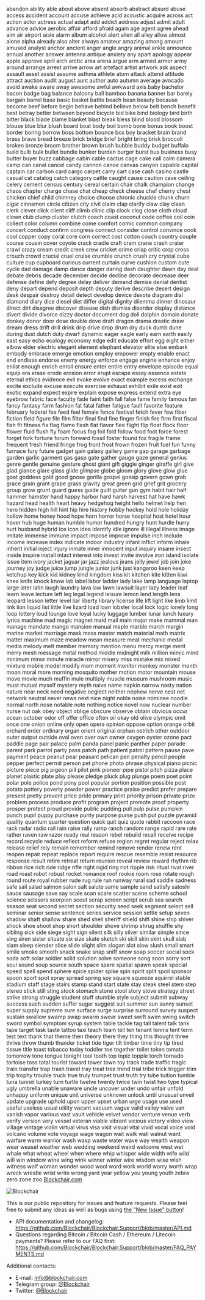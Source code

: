 abandon
ability
able
about
above
absent
absorb
abstract
absurd
abuse
access
accident
account
accuse
achieve
acid
acoustic
acquire
across
act
action
actor
actress
actual
adapt
add
addict
address
adjust
admit
adult
advance
advice
aerobic
affair
afford
afraid
again
age
agent
agree
ahead
aim
air
airport
aisle
alarm
album
alcohol
alert
alien
all
alley
allow
almost
alone
alpha
already
also
alter
always
amateur
amazing
among
amount
amused
analyst
anchor
ancient
anger
angle
angry
animal
ankle
announce
annual
another
answer
antenna
antique
anxiety
any
apart
apology
appear
apple
approve
april
arch
arctic
area
arena
argue
arm
armed
armor
army
around
arrange
arrest
arrive
arrow
art
artefact
artist
artwork
ask
aspect
assault
asset
assist
assume
asthma
athlete
atom
attack
attend
attitude
attract
auction
audit
august
aunt
author
auto
autumn
average
avocado
avoid
awake
aware
away
awesome
awful
awkward
axis
baby
bachelor
bacon
badge
bag
balance
balcony
ball
bamboo
banana
banner
bar
barely
bargain
barrel
base
basic
basket
battle
beach
bean
beauty
because
become
beef
before
begin
behave
behind
believe
below
belt
bench
benefit
best
betray
better
between
beyond
bicycle
bid
bike
bind
biology
bird
birth
bitter
black
blade
blame
blanket
blast
bleak
bless
blind
blood
blossom
blouse
blue
blur
blush
board
boat
body
boil
bomb
bone
bonus
book
boost
border
boring
borrow
boss
bottom
bounce
box
boy
bracket
brain
brand
brass
brave
bread
breeze
brick
bridge
brief
bright
bring
brisk
broccoli
broken
bronze
broom
brother
brown
brush
bubble
buddy
budget
buffalo
build
bulb
bulk
bullet
bundle
bunker
burden
burger
burst
bus
business
busy
butter
buyer
buzz
cabbage
cabin
cable
cactus
cage
cake
call
calm
camera
camp
can
canal
cancel
candy
cannon
canoe
canvas
canyon
capable
capital
captain
car
carbon
card
cargo
carpet
carry
cart
case
cash
casino
castle
casual
cat
catalog
catch
category
cattle
caught
cause
caution
cave
ceiling
celery
cement
census
century
cereal
certain
chair
chalk
champion
change
chaos
chapter
charge
chase
chat
cheap
check
cheese
chef
cherry
chest
chicken
chief
child
chimney
choice
choose
chronic
chuckle
chunk
churn
cigar
cinnamon
circle
citizen
city
civil
claim
clap
clarify
claw
clay
clean
clerk
clever
click
client
cliff
climb
clinic
clip
clock
clog
close
cloth
cloud
clown
club
clump
cluster
clutch
coach
coast
coconut
code
coffee
coil
coin
collect
color
column
combine
come
comfort
comic
common
company
concert
conduct
confirm
congress
connect
consider
control
convince
cook
cool
copper
copy
coral
core
corn
correct
cost
cotton
couch
country
couple
course
cousin
cover
coyote
crack
cradle
craft
cram
crane
crash
crater
crawl
crazy
cream
credit
creek
crew
cricket
crime
crisp
critic
crop
cross
crouch
crowd
crucial
cruel
cruise
crumble
crunch
crush
cry
crystal
cube
culture
cup
cupboard
curious
current
curtain
curve
cushion
custom
cute
cycle
dad
damage
damp
dance
danger
daring
dash
daughter
dawn
day
deal
debate
debris
decade
december
decide
decline
decorate
decrease
deer
defense
define
defy
degree
delay
deliver
demand
demise
denial
dentist
deny
depart
depend
deposit
depth
deputy
derive
describe
desert
design
desk
despair
destroy
detail
detect
develop
device
devote
diagram
dial
diamond
diary
dice
diesel
diet
differ
digital
dignity
dilemma
dinner
dinosaur
direct
dirt
disagree
discover
disease
dish
dismiss
disorder
display
distance
divert
divide
divorce
dizzy
doctor
document
dog
doll
dolphin
domain
donate
donkey
donor
door
dose
double
dove
draft
dragon
drama
drastic
draw
dream
dress
drift
drill
drink
drip
drive
drop
drum
dry
duck
dumb
dune
during
dust
dutch
duty
dwarf
dynamic
eager
eagle
early
earn
earth
easily
east
easy
echo
ecology
economy
edge
edit
educate
effort
egg
eight
either
elbow
elder
electric
elegant
element
elephant
elevator
elite
else
embark
embody
embrace
emerge
emotion
employ
empower
empty
enable
enact
end
endless
endorse
enemy
energy
enforce
engage
engine
enhance
enjoy
enlist
enough
enrich
enroll
ensure
enter
entire
entry
envelope
episode
equal
equip
era
erase
erode
erosion
error
erupt
escape
essay
essence
estate
eternal
ethics
evidence
evil
evoke
evolve
exact
example
excess
exchange
excite
exclude
excuse
execute
exercise
exhaust
exhibit
exile
exist
exit
exotic
expand
expect
expire
explain
expose
express
extend
extra
eye
eyebrow
fabric
face
faculty
fade
faint
faith
fall
false
fame
family
famous
fan
fancy
fantasy
farm
fashion
fat
fatal
father
fatigue
fault
favorite
feature
february
federal
fee
feed
feel
female
fence
festival
fetch
fever
few
fiber
fiction
field
figure
file
film
filter
final
find
fine
finger
finish
fire
firm
first
fiscal
fish
fit
fitness
fix
flag
flame
flash
flat
flavor
flee
flight
flip
float
flock
floor
flower
fluid
flush
fly
foam
focus
fog
foil
fold
follow
food
foot
force
forest
forget
fork
fortune
forum
forward
fossil
foster
found
fox
fragile
frame
frequent
fresh
friend
fringe
frog
front
frost
frown
frozen
fruit
fuel
fun
funny
furnace
fury
future
gadget
gain
galaxy
gallery
game
gap
garage
garbage
garden
garlic
garment
gas
gasp
gate
gather
gauge
gaze
general
genius
genre
gentle
genuine
gesture
ghost
giant
gift
giggle
ginger
giraffe
girl
give
glad
glance
glare
glass
glide
glimpse
globe
gloom
glory
glove
glow
glue
goat
goddess
gold
good
goose
gorilla
gospel
gossip
govern
gown
grab
grace
grain
grant
grape
grass
gravity
great
green
grid
grief
grit
grocery
group
grow
grunt
guard
guess
guide
guilt
guitar
gun
gym
habit
hair
half
hammer
hamster
hand
happy
harbor
hard
harsh
harvest
hat
have
hawk
hazard
head
health
heart
heavy
hedgehog
height
hello
helmet
help
hen
hero
hidden
high
hill
hint
hip
hire
history
hobby
hockey
hold
hole
holiday
hollow
home
honey
hood
hope
horn
horror
horse
hospital
host
hotel
hour
hover
hub
huge
human
humble
humor
hundred
hungry
hunt
hurdle
hurry
hurt
husband
hybrid
ice
icon
idea
identify
idle
ignore
ill
illegal
illness
image
imitate
immense
immune
impact
impose
improve
impulse
inch
include
income
increase
index
indicate
indoor
industry
infant
inflict
inform
inhale
inherit
initial
inject
injury
inmate
inner
innocent
input
inquiry
insane
insect
inside
inspire
install
intact
interest
into
invest
invite
involve
iron
island
isolate
issue
item
ivory
jacket
jaguar
jar
jazz
jealous
jeans
jelly
jewel
job
join
joke
journey
joy
judge
juice
jump
jungle
junior
junk
just
kangaroo
keen
keep
ketchup
key
kick
kid
kidney
kind
kingdom
kiss
kit
kitchen
kite
kitten
kiwi
knee
knife
knock
know
lab
label
labor
ladder
lady
lake
lamp
language
laptop
large
later
latin
laugh
laundry
lava
law
lawn
lawsuit
layer
lazy
leader
leaf
learn
leave
lecture
left
leg
legal
legend
leisure
lemon
lend
length
lens
leopard
lesson
letter
level
liar
liberty
library
license
life
lift
light
like
limb
limit
link
lion
liquid
list
little
live
lizard
load
loan
lobster
local
lock
logic
lonely
long
loop
lottery
loud
lounge
love
loyal
lucky
luggage
lumber
lunar
lunch
luxury
lyrics
machine
mad
magic
magnet
maid
mail
main
major
make
mammal
man
manage
mandate
mango
mansion
manual
maple
marble
march
margin
marine
market
marriage
mask
mass
master
match
material
math
matrix
matter
maximum
maze
meadow
mean
measure
meat
mechanic
medal
media
melody
melt
member
memory
mention
menu
mercy
merge
merit
merry
mesh
message
metal
method
middle
midnight
milk
million
mimic
mind
minimum
minor
minute
miracle
mirror
misery
miss
mistake
mix
mixed
mixture
mobile
model
modify
mom
moment
monitor
monkey
monster
month
moon
moral
more
morning
mosquito
mother
motion
motor
mountain
mouse
move
movie
much
muffin
mule
multiply
muscle
museum
mushroom
music
must
mutual
myself
mystery
myth
naive
name
napkin
narrow
nasty
nation
nature
near
neck
need
negative
neglect
neither
nephew
nerve
nest
net
network
neutral
never
news
next
nice
night
noble
noise
nominee
noodle
normal
north
nose
notable
note
nothing
notice
novel
now
nuclear
number
nurse
nut
oak
obey
object
oblige
obscure
observe
obtain
obvious
occur
ocean
october
odor
off
offer
office
often
oil
okay
old
olive
olympic
omit
once
one
onion
online
only
open
opera
opinion
oppose
option
orange
orbit
orchard
order
ordinary
organ
orient
original
orphan
ostrich
other
outdoor
outer
output
outside
oval
oven
over
own
owner
oxygen
oyster
ozone
pact
paddle
page
pair
palace
palm
panda
panel
panic
panther
paper
parade
parent
park
parrot
party
pass
patch
path
patient
patrol
pattern
pause
pave
payment
peace
peanut
pear
peasant
pelican
pen
penalty
pencil
people
pepper
perfect
permit
person
pet
phone
photo
phrase
physical
piano
picnic
picture
piece
pig
pigeon
pill
pilot
pink
pioneer
pipe
pistol
pitch
pizza
place
planet
plastic
plate
play
please
pledge
pluck
plug
plunge
poem
poet
point
polar
pole
police
pond
pony
pool
popular
portion
position
possible
post
potato
pottery
poverty
powder
power
practice
praise
predict
prefer
prepare
present
pretty
prevent
price
pride
primary
print
priority
prison
private
prize
problem
process
produce
profit
program
project
promote
proof
property
prosper
protect
proud
provide
public
pudding
pull
pulp
pulse
pumpkin
punch
pupil
puppy
purchase
purity
purpose
purse
push
put
puzzle
pyramid
quality
quantum
quarter
question
quick
quit
quiz
quote
rabbit
raccoon
race
rack
radar
radio
rail
rain
raise
rally
ramp
ranch
random
range
rapid
rare
rate
rather
raven
raw
razor
ready
real
reason
rebel
rebuild
recall
receive
recipe
record
recycle
reduce
reflect
reform
refuse
region
regret
regular
reject
relax
release
relief
rely
remain
remember
remind
remove
render
renew
rent
reopen
repair
repeat
replace
report
require
rescue
resemble
resist
resource
response
result
retire
retreat
return
reunion
reveal
review
reward
rhythm
rib
ribbon
rice
rich
ride
ridge
rifle
right
rigid
ring
riot
ripple
risk
ritual
rival
river
road
roast
robot
robust
rocket
romance
roof
rookie
room
rose
rotate
rough
round
route
royal
rubber
rude
rug
rule
run
runway
rural
sad
saddle
sadness
safe
sail
salad
salmon
salon
salt
salute
same
sample
sand
satisfy
satoshi
sauce
sausage
save
say
scale
scan
scare
scatter
scene
scheme
school
science
scissors
scorpion
scout
scrap
screen
script
scrub
sea
search
season
seat
second
secret
section
security
seed
seek
segment
select
sell
seminar
senior
sense
sentence
series
service
session
settle
setup
seven
shadow
shaft
shallow
share
shed
shell
sheriff
shield
shift
shine
ship
shiver
shock
shoe
shoot
shop
short
shoulder
shove
shrimp
shrug
shuffle
shy
sibling
sick
side
siege
sight
sign
silent
silk
silly
silver
similar
simple
since
sing
siren
sister
situate
six
size
skate
sketch
ski
skill
skin
skirt
skull
slab
slam
sleep
slender
slice
slide
slight
slim
slogan
slot
slow
slush
small
smart
smile
smoke
smooth
snack
snake
snap
sniff
snow
soap
soccer
social
sock
soda
soft
solar
soldier
solid
solution
solve
someone
song
soon
sorry
sort
soul
sound
soup
source
south
space
spare
spatial
spawn
speak
special
speed
spell
spend
sphere
spice
spider
spike
spin
spirit
split
spoil
sponsor
spoon
sport
spot
spray
spread
spring
spy
square
squeeze
squirrel
stable
stadium
staff
stage
stairs
stamp
stand
start
state
stay
steak
steel
stem
step
stereo
stick
still
sting
stock
stomach
stone
stool
story
stove
strategy
street
strike
strong
struggle
student
stuff
stumble
style
subject
submit
subway
success
such
sudden
suffer
sugar
suggest
suit
summer
sun
sunny
sunset
super
supply
supreme
sure
surface
surge
surprise
surround
survey
suspect
sustain
swallow
swamp
swap
swarm
swear
sweet
swift
swim
swing
switch
sword
symbol
symptom
syrup
system
table
tackle
tag
tail
talent
talk
tank
tape
target
task
taste
tattoo
taxi
teach
team
tell
ten
tenant
tennis
tent
term
test
text
thank
that
theme
then
theory
there
they
thing
this
thought
three
thrive
throw
thumb
thunder
ticket
tide
tiger
tilt
timber
time
tiny
tip
tired
tissue
title
toast
tobacco
today
toddler
toe
together
toilet
token
tomato
tomorrow
tone
tongue
tonight
tool
tooth
top
topic
topple
torch
tornado
tortoise
toss
total
tourist
toward
tower
town
toy
track
trade
traffic
tragic
train
transfer
trap
trash
travel
tray
treat
tree
trend
trial
tribe
trick
trigger
trim
trip
trophy
trouble
truck
true
truly
trumpet
trust
truth
try
tube
tuition
tumble
tuna
tunnel
turkey
turn
turtle
twelve
twenty
twice
twin
twist
two
type
typical
ugly
umbrella
unable
unaware
uncle
uncover
under
undo
unfair
unfold
unhappy
uniform
unique
unit
universe
unknown
unlock
until
unusual
unveil
update
upgrade
uphold
upon
upper
upset
urban
urge
usage
use
used
useful
useless
usual
utility
vacant
vacuum
vague
valid
valley
valve
van
vanish
vapor
various
vast
vault
vehicle
velvet
vendor
venture
venue
verb
verify
version
very
vessel
veteran
viable
vibrant
vicious
victory
video
view
village
vintage
violin
virtual
virus
visa
visit
visual
vital
vivid
vocal
voice
void
volcano
volume
vote
voyage
wage
wagon
wait
walk
wall
walnut
want
warfare
warm
warrior
wash
wasp
waste
water
wave
way
wealth
weapon
wear
weasel
weather
web
wedding
weekend
weird
welcome
west
wet
whale
what
wheat
wheel
when
where
whip
whisper
wide
width
wife
wild
will
win
window
wine
wing
wink
winner
winter
wire
wisdom
wise
wish
witness
wolf
woman
wonder
wood
wool
word
work
world
worry
worth
wrap
wreck
wrestle
wrist
write
wrong
yard
year
yellow
you
young
youth
zebra
zero
zone
zoo [Blockchair.com](https://blockchair.com/)

![Blockchair](https://raw.githubusercontent.com/Blockchair/Blockchair.Support/master/hello.jpg "Hello there!")

This is our public repository for issues and feature requests. Please feel free to submit any ideas as well as bugs using [the "New Issue" button](https://github.com/Blockchair/Blockchair.Support/issues/new)!

* API documentation and changelog: https://github.com/Blockchair/Blockchair.Support/blob/master/API.md
* Questions regarding Bitcoin / Bitcoin Cash / Ethereum / Litecoin payments? Please refer to our FAQ first: https://github.com/Blockchair/Blockchair.Support/blob/master/FAQ_PAYMENTS.md

Additional contacts:
* E-mail: [info@blockchair.com](mailto:info@blockchair.com)
* Telegram group: [@Blockchair](https://telegram.me/Blockchair)
* Twitter: [@Blockchair](https://twitter.com/Blockchair)
